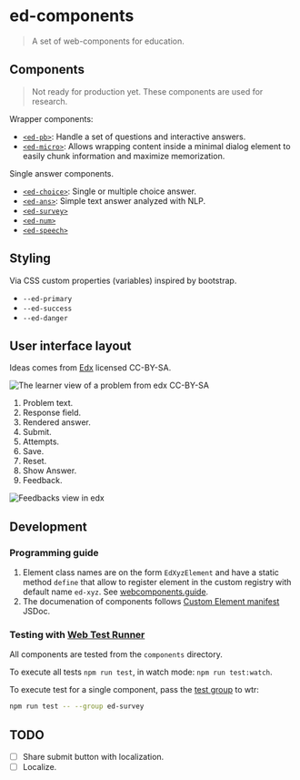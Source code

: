 # ed-components

> A set of web-components for education.

## Components

> Not ready for production yet. These components are used for research.

Wrapper components:

- [`<ed-pb>`](./ed-pb/): Handle a set of questions and interactive answers.
- [`<ed-micro>`](./ed-micro/): Allows wrapping content inside a minimal dialog
  element to easily chunk information and maximize memorization.
  
Single answer components.

- [`<ed-choice>`](./ed-choice/): Single or multiple choice answer.
- [`<ed-ans>`](./ed-ans/): Simple text answer analyzed with NLP.
- [`<ed-survey>`](./ed-survey/)
- [`<ed-num>`](./ed-num/)
- [`<ed-speech>`](./ed-speech/)

## Styling

Via CSS custom properties (variables) inspired by bootstrap.

- `--ed-primary`
- `--ed-success`
- `--ed-danger`
  
## User interface layout

Ideas comes from
[Edx](https://edx.readthedocs.io/projects/open-edx-building-and-running-a-course/en/open-release-ficus.master/course_components/create_problem.html#the-learner-view-of-a-problem)
licensed CC-BY-SA.


![The learner view of a problem from edx CC-BY-SA](/images/EdxAnatomyOfExercise.png)

1. Problem text.
2. Response field.
3. Rendered answer.
4. Submit.
5. Attempts.
6. Save.
7. Reset.
8. Show Answer.
9. Feedback.
    
![Feedbacks view in edx](/images/EdxAnatomyOfExercise2.png)

## Development

### Programming guide

1. Element class names are on the form `EdXyzElement` and have a static method
   `define` that allow to register element in the custom registry with default
   name `ed-xyz`. See [webcomponents.guide](https://webcomponents.guide/learn/components/).
2. The documenation of components follows [Custom Element manifest](https://custom-elements-manifest.open-wc.org/analyzer/getting-started/) JSDoc.
   



### Testing with [Web Test Runner](https://modern-web.dev/docs/test-runner/)

All components are tested from the `components` directory.

To execute all tests `npm run test`, in watch mode: `npm run test:watch`.

To execute test for a single component, pass the
[test group](https://modern-web.dev/docs/test-runner/cli-and-configuration/#test-groups)
to wtr:

```bash
npm run test -- --group ed-survey
```

## TODO

- [ ] Share submit button with localization.
- [ ] Localize.